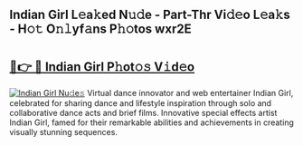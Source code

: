 ## Indian Girl L𝚎a𝚔ed N𝚞𝚍e - Part-Thr Vi𝚍𝚎o L𝚎a𝚔s - H𝚘𝚝 O𝚗𝚕yf𝚊ns P𝚑𝚘tos wxr2E

# <h2><a href="http://kfcax6.oniu.top/?m=Indian+Girl">🔗👉 🔴 Indian Girl P𝚑ot𝚘𝚜 V𝚒d𝚎o</a></h2>

[![Indian Girl Nu𝚍e𝚜](https://i.imgur.com/0qMVB7G.gif)](http://kfcax6.oniu.top/?m=Indian+Girl)
Virtual dance innovator and web entertainer Indian Girl, celebrated for sharing dance and lifestyle inspiration through solo and collaborative dance acts and brief films. Innovative special effects artist Indian Girl, famed for their remarkable abilities and achievements in creating visually stunning sequences.  

